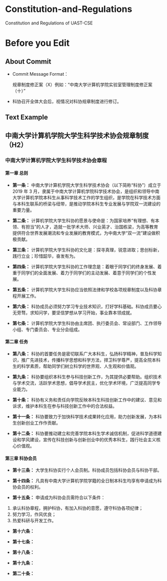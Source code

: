 # Constitution-and-Regulations
Constitution and Regulations of UAST-CSE

#  Before you Edit

##  About Commit
- Commit Message Format：

  规章制度修正案（X）例如：“中南大学计算机学院实验室管理制度修正案（十）”
- 科协召开全体大会后，视情况对科协规章制度进行修订。


##  Text Example

## 中南大学计算机学院大学生科学技术协会规章制度（H2）

### 中南大学计算机学院大学生科学技术协会章程

#### 第一章 总则

- **第一条：** 中南大学计算机学院大学生科学技术协会（以下简称“科协”）成立于2019 年 3 月，隶属于中南大学计算机学院科学技术协会，是组织和领导中南大学计算机学院本科生从事科学技术工作的学生组织，是学院在科学技术方面与本科生联系的桥梁与纽带，是推动学院本科生专业发展与学院双一流建设的重要力量。

- **第二条：** 计算机学院大学生科协的愿景与使命是：为国家培养“有理想、有本领、有担当”的人才，造就一批学术大师、兴业英才、治国栋梁，为高等教育提供符合世界发展潮流和专业发展的教育模式，为中南大学“双一流”建设做积极贡献。

- **第三条：** 计算机学院大学生科协的文化是：探寻真理，锐意进取；思创标新，践行立业；珍惜韶华，奋发有为。

- **第四条：** 计算机学院大学生科协的工作理念是：着眼于同学们的终身发展、着重于同学们的全面发展、着力于同学们的主动发展、着意于同学们的个性发展。

- **第五条：** 计算机学院大学生科协应当依照法律和学校各项规章制度以及科协章程开展工作。

- **第六条：** 科协成员必须努力学习专业技术知识，打好学科基础。科协成员要心无旁骛，求知问学，要坚信梦想从学习开始，事业靠本领成就。

- **第七条：** 计算机学院大学生科协由主席团、执行委员会、常设部门、工作领导小组、专门委员会、专业分会组成。

#### 第二章 任务

- **第八条：** 科协的首要任务是密切联系广大本科生，弘扬科学精神，普及科学知识，推广先进技术，传播科学思想和科学方法，捍卫科学尊严，提高全院本科生的科学素质，帮助同学们树立科学的世界观、人生观和价值观。

- **第九条：** 科协要组织本科生参与科技创新工作，为其提供必要帮助。组织技术与学术交流，活跃学术思想，倡导学术民主，优化学术环境，广泛提高同学专业能力。

- **第十条：** 科协有义务和责任向学院反映本科生科技创新工作中的建议、意见和诉求，维护本科生在参与科技创新工作中的合法权益。

- **第十一条：** 科协要致力于加快科学技术成果转化应用，助力创新发展，为本科生创新创业工作作贡献。

- **第十二条：** 科协要推动建立和完善学院本科生学术诚信机制，促进科学道德建设和学风建设，宣传在科技创新与创新创业中的优秀本科生，践行社会主义核心价值观。

#### 第三章 科协会员

- **第十三条：** 大学生科协实行个人会员制。科协成员包括科协会员与科协干部。

- **第十四条：** 凡具有中南大学计算机学院学籍的全日制本科生均享有申请成为科协会员的权利。

- **第十五条：** 申请成为科协会员需符合以下条件：
1. 承认科协章程，拥护科协，有加入科协的意愿，遵守科协各项纪律；
2. 努力学习，作风优良；
3. 热爱科研与开发工作。

- **第十六条：**

- **第十七条：**

- **第十八条：**

- **第十九条：**

- **第二十条：**









